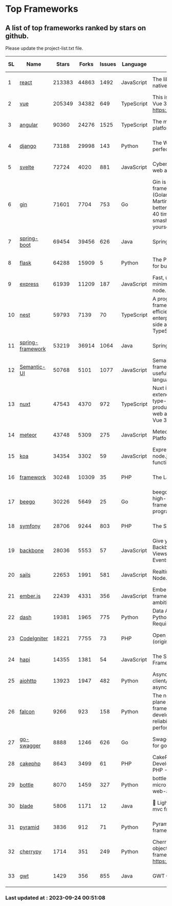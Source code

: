 # Top Frameworks
## A list of top frameworks ranked by stars on github.  
Please update the project-list.txt file.

| SL| Name  | Stars| Forks| Issues | Language | Description | Last Commit |
| --| ------| -----| ---- | ------ | -------- | ----------- | ----------- |
| 1 | [react](https://github.com/facebook/react) | 213383 | 44863 | 1492 | JavaScript | The library for web and native user interfaces | 2023-09-23 16:33:48 |
| 2 | [vue](https://github.com/vuejs/vue) | 205349 | 34382 | 649 | TypeScript | This is the repo for Vue 2. For Vue 3, go to https://github.com/vuejs/core | 2023-04-27 09:43:19 |
| 3 | [angular](https://github.com/angular/angular) | 90360 | 24276 | 1525 | TypeScript | The modern web developer’s platform | 2023-09-22 19:17:54 |
| 4 | [django](https://github.com/django/django) | 73188 | 29998 | 143 | Python | The Web framework for perfectionists with deadlines. | 2023-09-22 19:01:54 |
| 5 | [svelte](https://github.com/sveltejs/svelte) | 72724 | 4020 | 881 | JavaScript | Cybernetically enhanced web apps | 2023-09-21 09:05:41 |
| 6 | [gin](https://github.com/gin-gonic/gin) | 71601 | 7704 | 753 | Go | Gin is a HTTP web framework written in Go (Golang). It features a Martini-like API with much better performance -- up to 40 times faster. If you need smashing performance, get yourself some Gin. | 2023-09-08 14:18:00 |
| 7 | [spring-boot](https://github.com/spring-projects/spring-boot) | 69454 | 39456 | 626 | Java | Spring Boot | 2023-09-22 19:24:14 |
| 8 | [flask](https://github.com/pallets/flask) | 64288 | 15909 | 5 | Python | The Python micro framework for building web applications. | 2023-09-05 21:02:38 |
| 9 | [express](https://github.com/expressjs/express) | 61939 | 11209 | 187 | JavaScript | Fast, unopinionated, minimalist web framework for node. | 2023-05-16 01:53:48 |
| 10 | [nest](https://github.com/nestjs/nest) | 59793 | 7139 | 70 | TypeScript | A progressive Node.js framework for building efficient, scalable, and enterprise-grade server-side applications with TypeScript/JavaScript 🚀 | 2023-09-22 09:49:25 |
| 11 | [spring-framework](https://github.com/spring-projects/spring-framework) | 53219 | 36914 | 1064 | Java | Spring Framework | 2023-09-23 11:36:41 |
| 12 | [Semantic-UI](https://github.com/Semantic-Org/Semantic-UI) | 50768 | 5101 | 1077 | JavaScript | Semantic is a UI component framework based around useful principles from natural language. | 2023-01-11 17:05:32 |
| 13 | [nuxt](https://github.com/nuxt/nuxt) | 47543 | 4370 | 972 | TypeScript | Nuxt is an intuitive and extendable way to create type-safe, performant and production-grade full-stack web apps and websites with Vue 3. | 2023-09-23 15:10:28 |
| 14 | [meteor](https://github.com/meteor/meteor) | 43748 | 5309 | 275 | JavaScript | Meteor, the JavaScript App Platform | 2023-09-22 17:44:27 |
| 15 | [koa](https://github.com/koajs/koa) | 34354 | 3302 | 59 | JavaScript | Expressive middleware for node.js using ES2017 async functions | 2023-05-17 07:50:49 |
| 16 | [framework](https://github.com/laravel/framework) | 30248 | 10309 | 35 | PHP | The Laravel Framework. | 2023-09-22 15:13:38 |
| 17 | [beego](https://github.com/beego/beego) | 30226 | 5649 | 25 | Go | beego is an open-source, high-performance web framework for the Go programming language. | 2023-09-21 03:35:49 |
| 18 | [symfony](https://github.com/symfony/symfony) | 28706 | 9244 | 803 | PHP | The Symfony PHP framework | 2023-09-22 10:26:15 |
| 19 | [backbone](https://github.com/jashkenas/backbone) | 28036 | 5553 | 57 | JavaScript | Give your JS App some Backbone with Models, Views, Collections, and Events | 2023-08-10 22:05:08 |
| 20 | [sails](https://github.com/balderdashy/sails) | 22653 | 1991 | 581 | JavaScript | Realtime MVC Framework for Node.js | 2023-09-01 21:26:40 |
| 21 | [ember.js](https://github.com/emberjs/ember.js) | 22439 | 4331 | 356 | JavaScript | Ember.js - A JavaScript framework for creating ambitious web applications | 2023-09-18 15:47:02 |
| 22 | [dash](https://github.com/plotly/dash) | 19381 | 1965 | 775 | Python | Data Apps & Dashboards for Python. No JavaScript Required. | 2023-08-29 16:49:04 |
| 23 | [CodeIgniter](https://github.com/bcit-ci/CodeIgniter) | 18221 | 7755 | 73 | PHP | Open Source PHP Framework (originally from EllisLab) | 2023-04-07 17:57:13 |
| 24 | [hapi](https://github.com/hapijs/hapi) | 14355 | 1381 | 54 | JavaScript | The Simple, Secure Framework Developers Trust | 2023-09-18 11:40:11 |
| 25 | [aiohttp](https://github.com/aio-libs/aiohttp) | 13923 | 1947 | 482 | Python | Asynchronous HTTP client/server framework for asyncio and Python | 2023-09-20 16:09:54 |
| 26 | [falcon](https://github.com/falconry/falcon) | 9266 | 923 | 158 | Python | The no-magic web data plane API and microservices framework for Python developers, with a focus on reliability, correctness, and performance at scale. | 2023-08-21 21:45:34 |
| 27 | [go-swagger](https://github.com/go-swagger/go-swagger) | 8888 | 1246 | 626 | Go | Swagger 2.0 implementation for go | 2023-08-21 22:25:45 |
| 28 | [cakephp](https://github.com/cakephp/cakephp) | 8643 | 3499 | 61 | PHP | CakePHP: The Rapid Development Framework for PHP - Official Repository | 2023-09-23 22:42:02 |
| 29 | [bottle](https://github.com/bottlepy/bottle) | 8070 | 1459 | 327 | Python | bottle.py is a fast and simple micro-framework for python web-applications. | 2022-09-05 15:24:52 |
| 30 | [blade](https://github.com/lets-blade/blade) | 5806 | 1171 | 12 | Java | :rocket: Lightning fast and elegant mvc framework for Java8 | 2023-06-16 05:18:49 |
| 31 | [pyramid](https://github.com/Pylons/pyramid) | 3836 | 912 | 71 | Python | Pyramid - A Python web framework | 2023-09-14 21:55:43 |
| 32 | [cherrypy](https://github.com/cherrypy/cherrypy) | 1714 | 351 | 249 | Python | CherryPy is a pythonic, object-oriented HTTP framework.      https://cherrypy.dev | 2023-08-04 13:52:17 |
| 33 | [gwt](https://github.com/gwtproject/gwt) | 1429 | 356 | 855 | Java | GWT Open Source Project | 2023-09-13 21:29:31 |

### Last updated at : 2023-09-24 00:51:08
